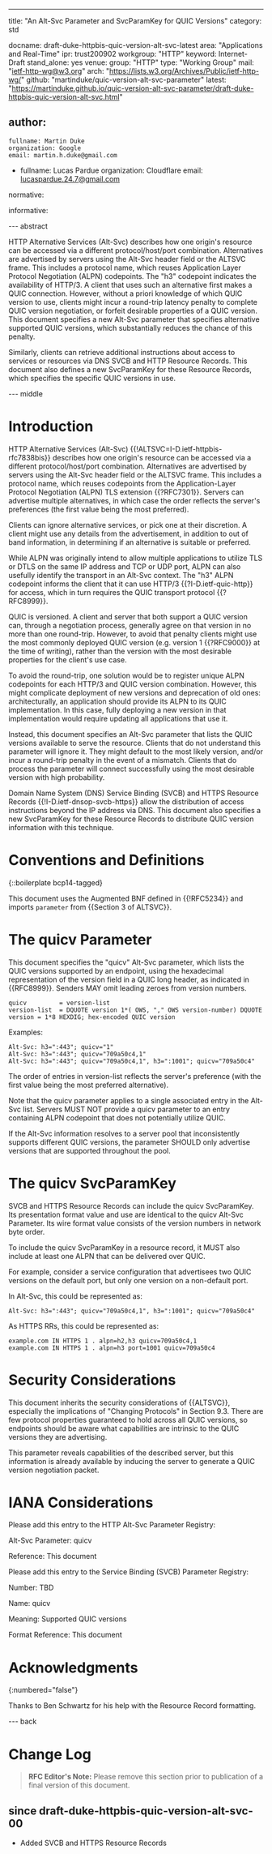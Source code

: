 ---
title: "An Alt-Svc Parameter and SvcParamKey for QUIC Versions"
category: std

docname: draft-duke-httpbis-quic-version-alt-svc-latest
area: "Applications and Real-Time"
ipr: trust200902
workgroup: "HTTP"
keyword: Internet-Draft
stand_alone: yes
venue:
  group: "HTTP"
  type: "Working Group"
  mail: "ietf-http-wg@w3.org"
  arch: "https://lists.w3.org/Archives/Public/ietf-http-wg/"
  github: "martinduke/quic-version-alt-svc-parameter"
  latest: "https://martinduke.github.io/quic-version-alt-svc-parameter/draft-duke-httpbis-quic-version-alt-svc.html"

author:
 -
    fullname: Martin Duke
    organization: Google
    email: martin.h.duke@gmail.com

 -
    fullname: Lucas Pardue
    organization: Cloudflare
    email: lucaspardue.24.7@gmail.com

normative:


informative:


--- abstract

HTTP Alternative Services (Alt-Svc) describes how one origin's resource can be
accessed via a different protocol/host/port combination. Alternatives are
advertised by servers using the Alt-Svc header field or the ALTSVC frame. This
includes a protocol name, which reuses Application Layer Protocol Negotiation
(ALPN) codepoints. The "h3" codepoint indicates the availability of HTTP/3. A
client that uses such an alternative first makes a QUIC connection. However,
without a priori knowledge of which QUIC version to use, clients might incur a
round-trip latency penalty to complete QUIC version negotiation, or forfeit
desirable properties of a QUIC version. This document specifies a new Alt-Svc
parameter that specifies alternative supported QUIC versions, which
substantially reduces the chance of this penalty.

Similarly, clients can retrieve additional instructions about access to services
or resources via DNS SVCB and HTTP Resource Records. This document also defines
a new SvcParamKey for these Resource Records, which specifies the specific QUIC
versions in use.

--- middle

# Introduction

HTTP Alternative Services (Alt-Svc) {{!ALTSVC=I-D.ietf-httpbis-rfc7838bis}}
describes how one origin's resource can be accessed via a different
protocol/host/port combination. Alternatives are advertised by servers using the
Alt-Svc header field or the ALTSVC frame. This includes a protocol name, which
reuses codepoints from the Application-Layer Protocol Negotiation (ALPN) TLS
extension {{?RFC7301}}. Servers can advertise multiple alternatives, in which
case the order reflects the server's preferences (the first value being the most
preferred).

Clients can ignore alternative services, or pick one at their discretion. A
client might use any details from the advertisement, in addition to out of
band information, in determining if an alternative is suitable or preferred.

While ALPN was originally intend to allow multiple applications to utilize TLS
or DTLS on the same IP address and TCP or UDP port, ALPN can also usefully
identify the transport in an Alt-Svc context. The "h3" ALPN codepoint informs
the client that it can use HTTP/3 {{?I-D.ietf-quic-http}} for access, which in
turn requires the QUIC transport protocol {{?RFC8999}}.

QUIC is versioned. A client and server that both support a QUIC version can,
through a negotiation process, generally agree on that version in no more than
one round-trip. However, to avoid that penalty clients might use the most
commonly deployed QUIC version (e.g. version 1 {{?RFC9000}} at the time of
writing), rather than the version with the most desirable properties for the
client's use case.

To avoid the round-trip, one solution would be to register unique ALPN
codepoints for each HTTP/3 and QUIC version combination. However, this might
complicate deployment of new versions and deprecation of old ones:
architecturally, an application should provide its ALPN to its QUIC
implementation. In this case, fully deploying a new version in that
implementation would require updating all applications that use it.

Instead, this document specifies an Alt-Svc parameter that lists the QUIC
versions available to serve the resource. Clients that do not understand this
parameter will ignore it. They might default to the most likely version, and/or
incur a round-trip penalty in the event of a mismatch. Clients that do process
the parameter will connect successfully using the most desirable version with
high probability.

Domain Name System (DNS) Service Binding (SVCB) and HTTPS Resource Records
{{!I-D.ietf-dnsop-svcb-https}} allow the distribution of access instructions
beyond the IP address via DNS. This document also specifies a new SvcParamKey
for these Resource Records to distribute QUIC version information with this
technique.


# Conventions and Definitions

{::boilerplate bcp14-tagged}

This document uses the Augmented BNF defined in {{!RFC5234}} and imports
`parameter` from {{Section 3 of ALTSVC}}.

# The quicv Parameter

This document specifies the "quicv" Alt-Svc parameter, which lists the QUIC
versions supported by an endpoint, using the hexadecimal representation of the
version field in a QUIC long header, as indicated in {{RFC8999}}. Senders MAY
omit leading zeroes from version numbers.

~~~ abnf
quicv         = version-list
version-list  = DQUOTE version 1*( OWS, "," OWS version-number) DQUOTE
version = 1*8 HEXDIG; hex-encoded QUIC version
~~~

Examples:

~~~
Alt-Svc: h3=":443"; quicv="1"
Alt-Svc: h3=":443"; quicv="709a50c4,1"
Alt-Svc: h3=":443"; quicv="709a50c4,1", h3=":1001"; quicv="709a50c4"
~~~

The order of entries in version-list reflects the server's preference (with the
first value being the most preferred alternative).

Note that the quicv parameter applies to a single associated entry in the
Alt-Svc list. Servers MUST NOT provide a quicv parameter to an entry containing
ALPN codepoint that does not potentially utilize QUIC.

If the Alt-Svc information resolves to a server pool that inconsistently
supports different QUIC versions, the parameter SHOULD only advertise versions
that are supported throughout the pool.

# The quicv SvcParamKey

SVCB and HTTPS Resource Records can include the quicv SvcParamKey. Its
presentation format value and use are identical to the quicv Alt-Svc Parameter.
Its wire format value consists of the version numbers in network byte order.

To include the quicv SvcParamKey in a resource record, it MUST also include at
least one ALPN that can be delivered over QUIC.

For example, consider a service configuration that advertisees two QUIC versions
on the default port, but only one version on a non-default port.

In Alt-Svc, this could be represented as:

~~~
Alt-Svc: h3=":443"; quicv="709a50c4,1", h3=":1001"; quicv="709a50c4"
~~~

As HTTPS RRs, this could be represented as:

~~~
example.com IN HTTPS 1 . alpn=h2,h3 quicv=709a50c4,1
example.com IN HTTPS 1 . alpn=h3 port=1001 quicv=709a50c4
~~~

# Security Considerations


This document inherits the security considerations of {{ALTSVC}}, especially
the implications of "Changing Protocols" in Section 9.3. There are few
protocol properties guaranteed to hold across all QUIC versions, so endpoints
should be aware what capabilities are intrinsic to the QUIC versions they are
advertising.

This parameter reveals capabilities of the described server, but this
information is already available by inducing the server to generate a QUIC
version negotiation packet.


# IANA Considerations

Please add this entry to the HTTP Alt-Svc Parameter Registry:

Alt-Svc Parameter: quicv

Reference: This document

Please add this entry to the Service Binding (SVCB) Parameter Registry:

Number: TBD

Name: quicv

Meaning: Supported QUIC versions

Format Reference: This document

# Acknowledgments
{:numbered="false"}

Thanks to Ben Schwartz for his help with the Resource Record formatting.


--- back

# Change Log

> **RFC Editor's Note:**  Please remove this section prior to
> publication of a final version of this document.

## since draft-duke-httpbis-quic-version-alt-svc-00

* Added SVCB and HTTPS Resource Records

